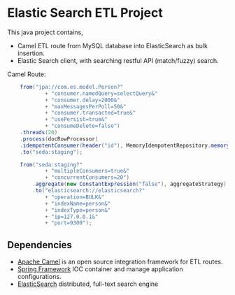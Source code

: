 Elastic Search ETL Project
==========================
This java project contains,
 * Camel ETL route from MySQL database into ElasticSearch as bulk insertion.
 * Elastic Search client, with searching restful API (match/fuzzy) search.

Camel Route:

```java
	from("jpa://com.es.model.Person?"
			+ "consumer.namedQuery=selectQuery&"
			+ "consumer.delay=2000&"
			+ "maxMessagesPerPoll=50&"
			+ "consumer.transacted=true&"
			+ "usePersist=true&"
			+ "consumeDelete=false")
	.threads(20)
	.process(docRowProcessor)
	.idempotentConsumer(header("id"), MemoryIdempotentRepository.memoryIdempotentRepository(100000))
	.to("seda:staging");

	from("seda:staging?"
			+ "multipleConsumers=true&"
			+ "concurrentConsumers=20")
		.aggregate(new ConstantExpression("false"), aggregateStrategy).ignoreInvalidCorrelationKeys().completionSize(50)
		.to("elasticsearch://elasticsearch?"
			+ "operation=BULK&"
			+ "indexName=person&"
			+ "indexType=person&"
			+ "ip=127.0.0.1&"
			+ "port=9300");
```



## Dependencies
 * [Apache Camel](http://camel.apache.org/) is an open source integration framework for ETL routes.
 * [Spring Framework](https://projects.spring.io/spring-framework) IOC container and manage application configurations.
 * [ElasticSearch](https://www.elastic.co/) distributed, full-text search engine
